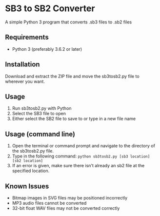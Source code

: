 SB3 to SB2 Converter
==============

A simple Python 3 program that converts .sb3 files to .sb2 files

Requirements
--------------
- Python 3 (preferably 3.6.2 or later)

Installation
--------------
Download and extract the ZIP file and move the sb3tosb2.py file to wherever you want.

Usage
--------------
1. Run sb3tosb2.py with Python
2. Select the SB3 file to open
3. Either select the SB2 file to save to or type in a new file name

Usage (command line)
--------------
1. Open the terminal or command prompt and navigate to the directory of the sb3tosb2.py file.
2. Type in the following command: `python sb3tosb2.py [sb3 location] [sb2 location]`
3. If an error is given, make sure there isn't already an sb2 file at the specified location.

Known Issues
-------------
- Bitmap images in SVG files may be positioned incorrectly
- MP3 audio files cannot be converted
- 32-bit float WAV files may not be converted correctly